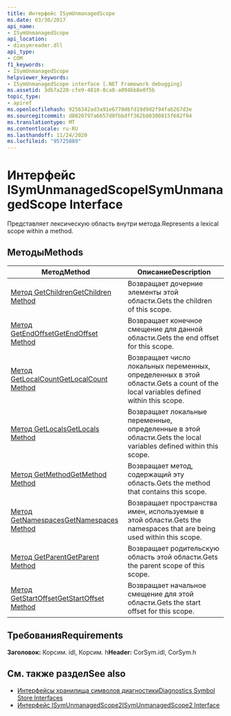 ```yaml
---
title: Интерфейс ISymUnmanagedScope
ms.date: 03/30/2017
api_name:
- ISymUnmanagedScope
api_location:
- diasymreader.dll
api_type:
- COM
f1_keywords:
- ISymUnmanagedScope
helpviewer_keywords:
- ISymUnmanagedScope interface [.NET Framework debugging]
ms.assetid: 3db7a220-cfe9-4810-8ca8-a094bb8e0f5b
topic_type:
- apiref
ms.openlocfilehash: 9256342ad3a91e6770d6fd19d9d2f94fab267d3e
ms.sourcegitcommit: d8020797a6657d0fbbdff362b80300815f682f94
ms.translationtype: MT
ms.contentlocale: ru-RU
ms.lasthandoff: 11/24/2020
ms.locfileid: "95725889"
---
```

# <a name="isymunmanagedscope-interface"></a><span data-ttu-id="db5bc-102">Интерфейс ISymUnmanagedScope</span><span class="sxs-lookup"><span data-stu-id="db5bc-102">ISymUnmanagedScope Interface</span></span>

<span data-ttu-id="db5bc-103">Представляет лексическую область внутри метода.</span><span class="sxs-lookup"><span data-stu-id="db5bc-103">Represents a lexical scope within a method.</span></span>  
  
## <a name="methods"></a><span data-ttu-id="db5bc-104">Методы</span><span class="sxs-lookup"><span data-stu-id="db5bc-104">Methods</span></span>  
  
|<span data-ttu-id="db5bc-105">Метод</span><span class="sxs-lookup"><span data-stu-id="db5bc-105">Method</span></span>|<span data-ttu-id="db5bc-106">Описание</span><span class="sxs-lookup"><span data-stu-id="db5bc-106">Description</span></span>|  
|------------|-----------------|  
|[<span data-ttu-id="db5bc-107">Метод GetChildren</span><span class="sxs-lookup"><span data-stu-id="db5bc-107">GetChildren Method</span></span>](isymunmanagedscope-getchildren-method.md)|<span data-ttu-id="db5bc-108">Возвращает дочерние элементы этой области.</span><span class="sxs-lookup"><span data-stu-id="db5bc-108">Gets the children of this scope.</span></span>|  
|[<span data-ttu-id="db5bc-109">Метод GetEndOffset</span><span class="sxs-lookup"><span data-stu-id="db5bc-109">GetEndOffset Method</span></span>](isymunmanagedscope-getendoffset-method.md)|<span data-ttu-id="db5bc-110">Возвращает конечное смещение для данной области.</span><span class="sxs-lookup"><span data-stu-id="db5bc-110">Gets the end offset for this scope.</span></span>|  
|[<span data-ttu-id="db5bc-111">Метод GetLocalCount</span><span class="sxs-lookup"><span data-stu-id="db5bc-111">GetLocalCount Method</span></span>](isymunmanagedscope-getlocalcount-method.md)|<span data-ttu-id="db5bc-112">Возвращает число локальных переменных, определенных в этой области.</span><span class="sxs-lookup"><span data-stu-id="db5bc-112">Gets a count of the local variables defined within this scope.</span></span>|  
|[<span data-ttu-id="db5bc-113">Метод GetLocals</span><span class="sxs-lookup"><span data-stu-id="db5bc-113">GetLocals Method</span></span>](isymunmanagedscope-getlocals-method.md)|<span data-ttu-id="db5bc-114">Возвращает локальные переменные, определенные в этой области.</span><span class="sxs-lookup"><span data-stu-id="db5bc-114">Gets the local variables defined within this scope.</span></span>|  
|[<span data-ttu-id="db5bc-115">Метод GetMethod</span><span class="sxs-lookup"><span data-stu-id="db5bc-115">GetMethod Method</span></span>](isymunmanagedscope-getmethod-method.md)|<span data-ttu-id="db5bc-116">Возвращает метод, содержащий эту область.</span><span class="sxs-lookup"><span data-stu-id="db5bc-116">Gets the method that contains this scope.</span></span>|  
|[<span data-ttu-id="db5bc-117">Метод GetNamespaces</span><span class="sxs-lookup"><span data-stu-id="db5bc-117">GetNamespaces Method</span></span>](isymunmanagedscope-getnamespaces-method.md)|<span data-ttu-id="db5bc-118">Возвращает пространства имен, используемые в этой области.</span><span class="sxs-lookup"><span data-stu-id="db5bc-118">Gets the namespaces that are being used within this scope.</span></span>|  
|[<span data-ttu-id="db5bc-119">Метод GetParent</span><span class="sxs-lookup"><span data-stu-id="db5bc-119">GetParent Method</span></span>](isymunmanagedscope-getparent-method.md)|<span data-ttu-id="db5bc-120">Возвращает родительскую область этой области.</span><span class="sxs-lookup"><span data-stu-id="db5bc-120">Gets the parent scope of this scope.</span></span>|  
|[<span data-ttu-id="db5bc-121">Метод GetStartOffset</span><span class="sxs-lookup"><span data-stu-id="db5bc-121">GetStartOffset Method</span></span>](isymunmanagedscope-getstartoffset-method.md)|<span data-ttu-id="db5bc-122">Возвращает начальное смещение для этой области.</span><span class="sxs-lookup"><span data-stu-id="db5bc-122">Gets the start offset for this scope.</span></span>|  
  
## <a name="requirements"></a><span data-ttu-id="db5bc-123">Требования</span><span class="sxs-lookup"><span data-stu-id="db5bc-123">Requirements</span></span>  

 <span data-ttu-id="db5bc-124">**Заголовок:** Корсим. idl, Корсим. h</span><span class="sxs-lookup"><span data-stu-id="db5bc-124">**Header:** CorSym.idl, CorSym.h</span></span>  
  
## <a name="see-also"></a><span data-ttu-id="db5bc-125">См. также раздел</span><span class="sxs-lookup"><span data-stu-id="db5bc-125">See also</span></span>

- [<span data-ttu-id="db5bc-126">Интерфейсы хранилища символов диагностики</span><span class="sxs-lookup"><span data-stu-id="db5bc-126">Diagnostics Symbol Store Interfaces</span></span>](diagnostics-symbol-store-interfaces.md)
- [<span data-ttu-id="db5bc-127">Интерфейс ISymUnmanagedScope2</span><span class="sxs-lookup"><span data-stu-id="db5bc-127">ISymUnmanagedScope2 Interface</span></span>](isymunmanagedscope2-interface.md)
